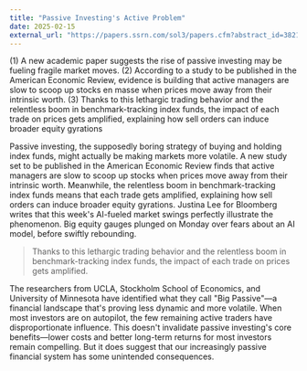```yaml
---
title: "Passive Investing's Active Problem"
date: 2025-02-15
external_url: "https://papers.ssrn.com/sol3/papers.cfm?abstract_id=3821263"
---
```


(1) A new academic paper suggests the rise of passive investing may be fueling fragile market moves.
(2) According to a study to be published in the American Economic Review, evidence is building that active managers are slow to scoop up stocks en masse when prices move away from their intrinsic worth.
(3) Thanks to this lethargic trading behavior and the relentless boom in benchmark-tracking index funds, the impact of each trade on prices gets amplified, explaining how sell orders can induce broader equity gyrations

Passive investing, the supposedly boring strategy of buying and holding index funds, might actually be making markets more volatile. A new study set to be published in the American Economic Review finds that active managers are slow to scoop up stocks when prices move away from their intrinsic worth. Meanwhile, the relentless boom in benchmark-tracking index funds means that each trade gets amplified, explaining how sell orders can induce broader equity gyrations.
Justina Lee for Bloomberg writes that this week's AI-fueled market swings perfectly illustrate the phenomenon. Big equity gauges plunged on Monday over fears about an AI model, before swiftly rebounding. 

>Thanks to this lethargic trading behavior and the relentless boom in benchmark-tracking index funds, the impact of each trade on prices gets amplified.

The researchers from UCLA, Stockholm School of Economics, and University of Minnesota have identified what they call "Big Passive"—a financial landscape that's proving less dynamic and more volatile. When most investors are on autopilot, the few remaining active traders have disproportionate influence.
This doesn't invalidate passive investing's core benefits—lower costs and better long-term returns for most investors remain compelling. But it does suggest that our increasingly passive financial system has some unintended consequences. 